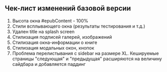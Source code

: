 ## Чек-лист изменений базовой версии

1. Высота окна #epubContent - 100%
1. Стили всплывающего окна (результаты тестирования и т.д.)
1. Удален title на splash screen
1. Стилизация подписей галерей, изображений
1. Стилизация окна-информации о книге
1. Стилизация модальных окон, кнопок
1. Проблема  перелистывания с sidebar на размере XL. Кешируемые страницы "следующая" и "предыдущая" расширяются на величину сайдбара и добавляется паддинг